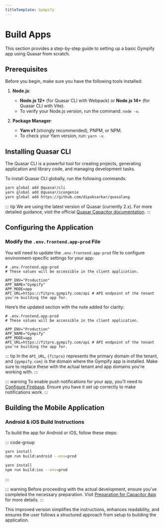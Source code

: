 ```yaml
---
titleTemplate: Gympify
---
```


# Build Apps

This section provides a step-by-step guide to setting up a basic Gympify app using Quasar from scratch.

## Prerequisites

Before you begin, make sure you have the following tools installed:

1. **Node.js**:

   - **Node.js 12+** (for Quasar CLI with Webpack) or **Node.js 14+** (for Quasar CLI with Vite).
   - To verify your Node.js version, run the command: `node -v`.

2. **Package Manager**:
   - **Yarn v1** (strongly recommended), PNPM, or NPM.
   - To check your Yarn version, run: `yarn -v`.

## Installing Quasar CLI

The Quasar CLI is a powerful tool for creating projects, generating application and library code, and managing development tasks.

To install Quasar CLI globally, run the following commands:

```bash
yarn global add @quasar/cli
yarn global add @quasar/icongenie
yarn global add https://github.com/dipaksarkar/quasalang
```

::: tip
We are using the latest version of Quasar (currently 2.x). For more detailed guidance, visit the official [Quasar Capacitor documentation](https://quasar.dev/quasar-cli-vite/developing-capacitor-apps/introduction).
:::

## Configuring the Application

### Modify the `.env.frontend.app-prod` File

You will need to update the `.env.frontend.app-prod` file to configure environment-specific settings for your app:

```plaintext
# .env.frontend.app-prod
# These values will be accessible in the client application.

APP_ENV="Production"
APP_NAME="Gympify"
APP_MODE=app
API_URL=https://fitpro.gympify.com/api # API endpoint of the tenant you're building the app for.
```

Here’s the updated section with the note added for clarity:

```plaintext
# .env.frontend.app-prod
# These values will be accessible in the client application.

APP_ENV="Production"
APP_NAME="Gympify"
APP_MODE=app
API_URL=https://fitpro.gympify.com/api # API endpoint of the tenant you're building the app for.
```

::: tip
In the `API_URL`, `{fitpro}` represents the primary domain of the tenant, and `{gympify.com}` is the domain where the Gympify app is installed. Make sure to replace these with the actual tenant and app domains you're working with.
:::

::: warning
To enable push notifications for your app, you'll need to [Configure Firebase](./firebase). Ensure you have it set up correctly to make notifications work.
:::

## Building the Mobile Application

### Android & iOS Build Instructions

To build the app for Android or iOS, follow these steps:

::: code-group

```bash [Android]
yarn install
npm run build:android --env=prod
```

```bash [iOS]
yarn install
npm run build:ios --env=prod
```

:::

::: warning
Before proceeding with the actual development, ensure you’ve completed the necessary preparation. Visit [Preparation for Capacitor App](https://quasar.dev/quasar-cli-vite/developing-capacitor-apps/preparation) for more details.
:::

This improved version simplifies the instructions, enhances readability, and ensures the user follows a structured approach from setup to building the application.
